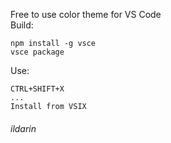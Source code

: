 Free to use color theme for VS Code  
Build:   
```
npm install -g vsce  
vsce package  
```
Use:
```
CTRL+SHIFT+X  
...  
Install from VSIX
```
###### ildarin
